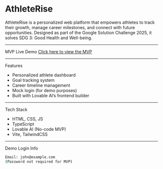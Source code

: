 # AthleteRise 

AthleteRise is a personalized web platform that empowers athletes to track their growth, manage career milestones, and connect with future opportunities. Designed as part of the Google Solution Challenge 2025, it solves SDG 3: Good Health and Well-being.

---

MVP Live Demo
 [Click here to view the MVP](https://lovable.dev/projects/4ee23087-8231-4dce-98f1-681153a15182)

---

 Features
- Personalized athlete dashboard
- Goal tracking system
- Career timeline management
- Mock login (for demo purposes)
- Built with Lovable AI’s frontend builder

---

 Tech Stack
- HTML, CSS, JS
- TypeScript
- Lovable AI (No-code MVP)
- Vite, TailwindCSS

---

 Demo Login Info
```bash
Email: john@example.com
(Password not required for MVP)

